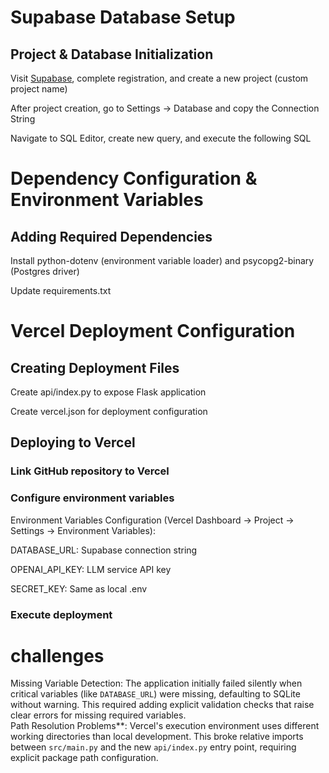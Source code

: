# Supabase Database Setup
## Project & Database Initialization
Visit [Supabase](https://supabase.com), complete registration, and create a new project (custom project name)  

After project creation, go to Settings → Database and copy the Connection String  

Navigate to SQL Editor, create new query, and execute the following SQL  

# Dependency Configuration & Environment Variables
## Adding Required Dependencies
Install python-dotenv (environment variable loader) and psycopg2-binary (Postgres driver)  

Update requirements.txt  

# Vercel Deployment Configuration
## Creating Deployment Files
Create api/index.py to expose Flask application  

Create vercel.json for deployment configuration  

## Deploying to Vercel
### Link GitHub repository to Vercel  

### Configure environment variables  
Environment Variables Configuration (Vercel Dashboard → Project → Settings → Environment Variables):  

DATABASE_URL: Supabase connection string  

OPENAI_API_KEY: LLM service API key  

SECRET_KEY: Same as local .env  

### Execute deployment

# challenges
Missing Variable Detection: The application initially failed silently when critical variables (like `DATABASE_URL`) were missing, defaulting to SQLite without warning. This required adding explicit validation checks that raise clear errors for missing required variables.  
Path Resolution Problems**: Vercel's execution environment uses different working directories than local development. This broke relative imports between `src/main.py` and the new `api/index.py` entry point, requiring explicit package path configuration.  






